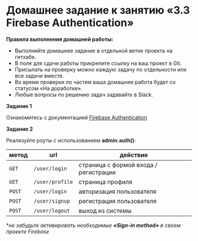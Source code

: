 # Домашнее задание к занятию «3.3 Firebase Authentication»

**Правила выполнения домашней работы:**
* Выполняйте домашнее задание в отдельной ветке проекта на гитхабе.
* В поле для сдачи работы прикрепите ссылку на ваш проект в Git.
* Присылать на проверку можно каждую задачу по отдельности или все задачи вместе.
* Во время проверки по частям ваша домашняя работа будет со статусом «На доработке».
* Любые вопросы по решению задач задавайте в Slack.

**Задание 1**

Ознакомитесь с документацией [Firebase Authentication](https://firebase.google.com/docs/auth)

**Задание 2**

Реализуйте роуты с использованием **admin.auth()**:

метод | url | действие 
--- | --- | --- 
`GET` | `/user/login` | страница с формой входа / регистрации
`GET` | `/user/profile` | страница профиля
`POST` | `/user/login` | авторизация пользователя
`POST` | `/user/signup` | регистрация пользователя  
`POST` | `/user/logout` | выход из системы

**не забудьте активировать необходимые **«Sign-in method»** в своем проекте Firebase*
